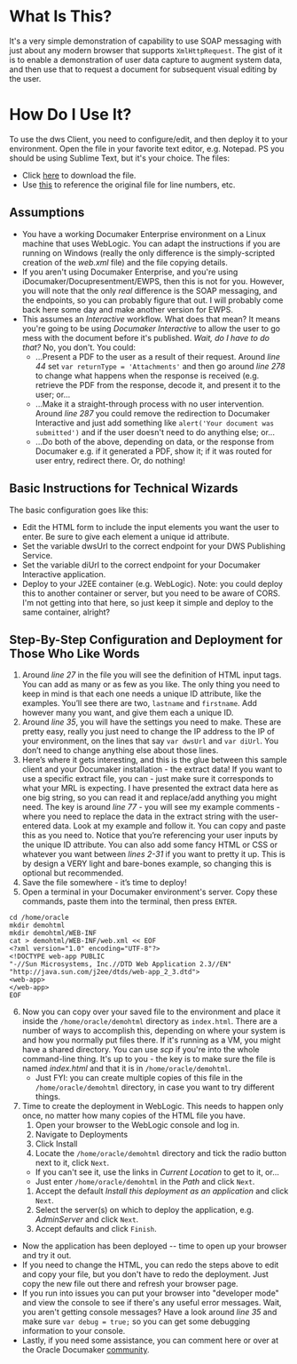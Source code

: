 # What Is This?
It's a very simple demonstration of capability to use SOAP messaging with just about any modern browser that supports ``XmlHttpRequest``. The gist of it is to enable a demonstration of user data capture to augment system data, and then use that to request a document for subsequent visual editing by the user.

# How Do I Use It?
To use the dws Client, you need to configure/edit, and then deploy it to your environment. Open the file in your favorite text editor, e.g. Notepad. PS you should be using Sublime Text, but it's your choice.
The files:
* Click [here](https://raw.githubusercontent.com/calittle/documaker/master/dwsClient/index.html) to download the file.
* Use [this](https://github.com/calittle/documaker/blob/master/dwsClient/index.html) to reference the original file for line numbers, etc.

## Assumptions
* You have a working Documaker Enterprise environment on a Linux machine that uses WebLogic. You can adapt the instructions if you are running on Windows (really the only difference is the simply-scripted creation of the _web.xml_ file) and the file copying details. 
* If you aren't using Documaker Enterprise, and you're using iDocumaker/Docupresentment/EWPS, then this is not for you. However, you will note that the only _real_ difference is the SOAP messaging, and the endpoints, so you can probably figure that out. I will probably come back here some day and make another version for EWPS.
* This assumes an _*Interactive*_ workflow. What does that mean? It means you're going to be using *_Documaker Interactive_* to allow the user to go mess with the document before it's published. _Wait, do I have to do that?_ No, you don't. You could:
   * ...Present a PDF to the user as a result of their request. Around _line 44_ set `var returnType = 'Attachments'` and then go around _line 278_ to change what happens when the response is received (e.g. retrieve the PDF from the response, decode it, and present it to the user; or...
   * ...Make it a straight-through process with no user intervention. Around _line 287_ you could remove the redirection to Documaker Interactive and just add something like `alert('Your document was submitted')` and if the user doesn't need to do anything else; or...
   * ...Do both of the above, depending on data, or the response from Documaker e.g. if it generated a PDF, show it; if it was routed for user entry, redirect there. Or, do nothing!

## Basic Instructions for Technical Wizards
The basic configuration goes like this:
* Edit the HTML form to include the input elements you want the user to enter. Be sure to give each element a unique id attribute.
* Set the variable dwsUrl to the correct endpoint for your DWS Publishing Service.
* Set the variable diUrl to the correct endpoint for your Documaker Interactive application.
* Deploy to your J2EE container (e.g. WebLogic). Note: you could deploy this to another container or server, but you need to be aware of CORS. I'm not getting into that here, so just keep it simple and deploy to the same container, alright?

## Step-By-Step Configuration and Deployment for Those Who Like Words
1. Around _line 27_ in the file you will see the definition of HTML input tags. You can add as many or as few as you like. The only thing you need to keep in mind is that each one needs a unique ID attribute, like the examples. You’ll see there are two, `lastname` and `firstname`. Add however many you want, and give them each a unique ID.
1. Around _line 35_, you will have the settings you need to make. These are pretty easy, really you just need to change the IP address to the IP of your environment, on the lines that say `var dwsUrl` and `var diUrl`. You don’t need to change anything else about those lines.
1. Here’s where it gets interesting, and this is the glue between this sample client and your Documaker installation - the extract data! If you want to use a specific extract file, you can - just make sure it corresponds to what your MRL is expecting. I have presented the extract data here as one big string, so you can read it and replace/add anything you might need. The key is around _line 77_ - you will see my example comments - where you need to replace the data in the extract string with the user-entered data. Look at my example and follow it. You can copy and paste this as you need to. Notice that you’re referencing your user inputs by the unique ID attribute.
You can also add some fancy HTML or CSS or whatever you want between _lines 2-31_ if you want to pretty it up. This is by design a VERY light and bare-bones example, so changing this is optional but recommended.
1. Save the file somewhere - it’s time to deploy!
1. Open a terminal in your Documaker environment's server. Copy these commands, paste them into the terminal, then press `ENTER`.
```
cd /home/oracle
mkdir demohtml
mkdir demohtml/WEB-INF
cat > demohtml/WEB-INF/web.xml << EOF
<?xml version="1.0" encoding="UTF-8"?>
<!DOCTYPE web-app PUBLIC
"-//Sun Microsystems, Inc.//DTD Web Application 2.3//EN"
"http://java.sun.com/j2ee/dtds/web-app_2_3.dtd">
<web-app>
</web-app>
EOF
```
6. Now you can copy over your saved file to the environment and place it inside the `/home/oracle/demohtml` directory as `index.html`. There are a number of ways to accomplish this, depending on where your system is and how you normally put files there. If it's running as a VM, you might have a shared directory. You can use _scp_ if you're into the whole command-line thing. It's up to you - the key is to make sure the file is named *index.html* and that it is in `/home/oracle/demohtml`.
    * Just FYI: you can create multiple copies of this file in the `/home/oracle/demohtml` directory, in case you want to try different things. 
1. Time to create the deployment in WebLogic. This needs to happen only once, no matter how many copies of the HTML file you have. 
    1. Open your browser to the WebLogic console and log in.
    1. Navigate to Deployments
    1. Click Install
    1. Locate the `/home/oracle/demohtml` directory and tick the radio button next to it, click `Next`. 
      * If you can't see it, use the links in _Current Location_ to get to it, or...
      * Just enter `/home/oracle/demohtml` in the _Path_ and click `Next`.
    1. Accept the default _Install this deployment as an application_ and click `Next`.
    1. Select the server(s) on which to deploy the application, e.g. _AdminServer_  and click `Next`.
    1. Accept defaults and click `Finish`.
* Now the application has been deployed -- time to open up your browser and try it out. 
* If you need to change the HTML, you can redo the steps above to edit and copy your file, but you don't have to redo the deployment. Just copy the new file out there and refresh your browser page.
* If you run into issues you can put your browser into "developer mode" and view the console to see if there's any useful error messages. Wait, you aren't getting console messages? Have a look around _line 35_ and make sure `var debug = true;` so you can get some debugging information to your console.
* Lastly, if you need some assistance, you can comment here or over at the Oracle Documaker [community](https://community.oracle.com/community/groundbreakers/oracle-applications/documaker).
